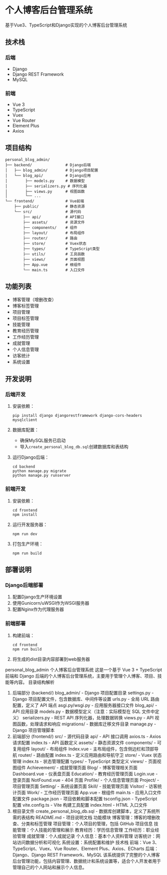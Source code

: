 # 个人博客后台管理系统

基于Vue3、TypeScript和Django实现的个人博客后台管理系统

## 技术栈

### 后端
- Django
- Django REST Framework
- MySQL

### 前端
- Vue 3
- TypeScript
- Vuex
- Vue Router
- Element Plus
- Axios

## 项目结构

```
personal_blog_admin/
├── backend/               # Django后端
│   ├── blog_admin/        # Django项目配置
│   └── blog_api/          # Django应用
│        ├── models.py     # 数据模型
│        ├── serializers.py # 序列化器
│        ├── views.py      # 视图函数
│        └── ...
└── frontend/              # Vue前端
    ├── public/            # 静态资源
    └── src/               # 源代码
        ├── api/           # API接口
        ├── assets/        # 资源文件
        ├── components/    # 组件
        ├── layout/        # 布局组件
        ├── router/        # 路由
        ├── store/         # Vuex状态
        ├── types/         # TypeScript类型
        ├── utils/         # 工具函数
        ├── views/         # 页面视图
        ├── App.vue        # 根组件
        └── main.ts        # 入口文件
```

## 功能列表

- 博客管理（增删改查）
- 博客标签管理
- 项目管理
- 项目标签管理
- 技能管理
- 教育经历管理
- 工作经历管理
- 成就管理
- 个人信息管理
- 访客统计
- 系统设置

## 开发说明

### 后端开发

1. 安装依赖：
   ```
   pip install django djangorestframework django-cors-headers mysqlclient
   ```

2. 数据库配置：
   - 确保MySQL服务已启动
   - 导入`create_personal_blog_db.sql`创建数据库和表结构

3. 运行Django后端：
   ```
   cd backend
   python manage.py migrate
   python manage.py runserver
   ```

### 前端开发

1. 安装依赖：
   ```
   cd frontend
   npm install
   ```

2. 运行开发服务器：
   ```
   npm run dev
   ```

3. 打包生产环境：
   ```
   npm run build
   ```

## 部署说明

### Django后端部署

1. 配置Django生产环境设置
2. 使用Gunicorn/uWSGI作为WSGI服务器
3. 配置Nginx作为代理服务器

### 前端部署

1. 构建前端：
   ```
   cd frontend
   npm run build
   ```

2. 将生成的dist目录内容部署到web服务器 


personal_blog_admin 个人博客后台管理系统
这是一个基于 Vue 3 + TypeScript 前端和 Django 后端的个人博客后台管理系统，主要用于管理个人博客、项目、技能等内容。
目录结构解析
1. 后端部分 (backend/)
blog_admin/ - Django 项目配置目录
settings.py - Django 项目配置文件，包含数据库、中间件等设置
urls.py - 全局 URL 路由配置，定义了 API 端点
asgi.py/wsgi.py - 应用服务器接口文件
blog_api/ - API 应用目录
models.py - 数据模型定义（注意：实际模型在 SQL 文件中定义）
serializers.py - REST API 序列化器，处理数据转换
views.py - API 视图函数，处理请求和响应
migrations/ - 数据库迁移文件目录
manage.py - Django 项目管理脚本
2. 前端部分 (frontend/)
src/ - 源代码目录
api/ - API 接口调用
axios.ts - Axios 请求配置
index.ts - API 函数定义
assets/ - 静态资源文件
components/ - 可复用组件
layout/ - 布局组件
Index.vue - 主布局组件，包含侧边栏和顶部导航
router/ - 路由配置
index.ts - 定义应用路由和导航守卫
store/ - Vuex 状态管理
index.ts - 状态管理配置
types/ - TypeScript 类型定义
views/ - 页面视图组件
Achievement/ - 成就管理页面
Blog/ - 博客管理相关页面
Dashboard.vue - 仪表盘页面
Education/ - 教育经历管理页面
Login.vue - 登录页面
NotFound.vue - 404 页面
Profile/ - 个人信息管理页面
Project/ - 项目管理页面
Setting/ - 系统设置页面
Skill/ - 技能管理页面
Visitor/ - 访客统计页面
Work/ - 工作经历管理页面
App.vue - 根组件
main.ts - 应用入口文件
配置文件
package.json - 项目依赖和脚本配置
tsconfig.json - TypeScript 配置
vite.config.ts - Vite 构建工具配置
index.html - HTML 入口文件
3. 根目录文件
create_personal_blog_db.sql - 数据库创建脚本，定义了系统所需的表结构
README.md - 项目说明文档
功能模块
博客管理：博客的增删改查、分类和标签管理
项目管理：个人项目的管理，包括 GitHub 项目信息
技能管理：个人技能的管理和展示
教育经历：学历信息管理
工作经历：职业经验管理
成就管理：个人成就记录
个人信息：基本个人资料管理
访客统计：网站访问数据分析和可视化
系统设置：系统配置和维护
技术栈
前端：Vue 3、TypeScript、Vuex、Vue Router、Element Plus、Axios、ECharts
后端：Django、Django REST Framework、MySQL
该系统提供了完整的个人博客后台管理功能，包括内容管理、数据统计和系统设置等，适合个人开发者用于管理自己的个人网站和展示个人信息。